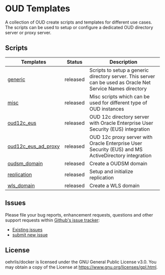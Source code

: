 # OUD Templates

A collection of OUD create scripts and templates for different use cases. The scripts can be used to setup or configure a dedicated OUD directory server or proxy server.

## Scripts

| Templates                                    | Status   | Description                                                                                                |
|----------------------------------------------|----------|------------------------------------------------------------------------------------------------------------|
| [generic](./generic)                         | released | Scripts to setup a generic directory server. This server can be used as Oracle Net Service Names directory |
| [misc](./misc)                               | released | Misc scripts which can be used for different type of OUD instances                                         |
| [oud12c_eus](./oud12c_eus)                   | released | OUD 12c directory server with Oracle Enterprise User Security (EUS) integration                            |
| [oud12c_eus_ad_proxy](./oud12c_eus_ad_proxy) | released | OUD 12c proxy server with Oracle Enterprise User Security (EUS) and MS ActiveDirectory integration         |
| [oudsm_domain](./oudsm_domain)               | released | Create a OUDSM domain                                                                                      |
| [replication](./replication)                 | released | Setup and initialize replication                                                                           |
| [wls_domain](./wls_domain)                   | released | Create a WLS domain                                                                                        |

## Issues

Please file your bug reports, enhancement requests, questions and other support requests within [Github's issue tracker](https://help.github.com/articles/about-issues/):

* [Existing issues](https://github.com/oehrlis/oudbase/issues)
* [submit new issue](https://github.com/oehrlis/oudbase/issues/new)

## License

oehrlis/docker is licensed under the GNU General Public License v3.0. You may obtain a copy of the License at <https://www.gnu.org/licenses/gpl.html>.